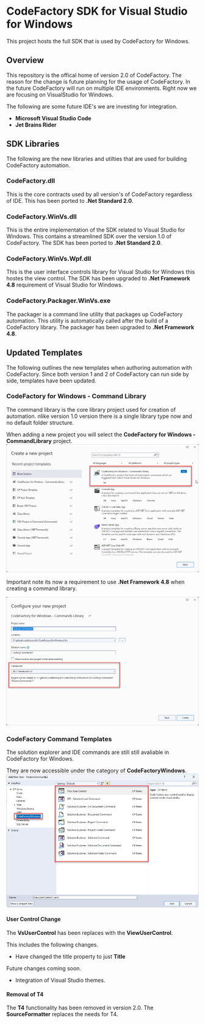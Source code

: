 # CodeFactory SDK for Visual Studio for Windows

This project hosts the full SDK that is used by CodeFactory for Windows. 

## Overview
This repository is the offical home of version 2.0 of CodeFactory. 
The reason for the change is future planning for the usage of CodeFactory. 
In the future CodeFactory will run on multiple IDE environments.
Right now we are focusing on VisualStudio for Windows.

The following are some future IDE's we are investing for integration.
- **Microsoft Visual Studio Code**
- **Jet Brains Rider**

## SDK Libraries
The following are the new libraries and utilties that are used for building CodeFactory automation.

### CodeFactory.dll
This is the core contracts used by all version's of CodeFactory regardless of IDE. This has been ported to **.Net Standard 2.0**.

### CodeFactory.WinVs.dll
This is the entire implementation of the SDK related to Visual Studio for Windows. This contains a streamlined SDK over the version 1.0 of CodeFactory. 
The SDK has been ported to **.Net Standard 2.0**.

### CodeFactory.WinVs.Wpf.dll
This is the user interface controls library for Visual Studio for Windows this hostes the view control.
The SDK has been upgraded to **.Net Framework 4.8** requirement of Visual Studio for Windows.

### CodeFactory.Packager.WinVs.exe
The packager is a command line utility that packages up CodeFactory automation. 
This utility is automatically called after the build of a CodeFactory library.
The packager has been upgraded to **.Net Framework 4.8**.

## Updated Templates
The following outlines the new templates when authoring automation with CodeFactory. 
Since both version 1 and 2 of CodeFactory can run side by side, templates have been updated.

### CodeFactory for Windows - Command Library
The command library is the core library project used for creation of automation. 
nlike version 1.0 version there is a single library type now and no default folder structure.

When adding a new project you will select the **CodeFactory for Windows - CommandLibrary** project.
![](./NewProject.png)

Important note its now a requirement to use **.Net Framework 4.8** when creating a command library.

![](./NewProjectFramework48.png)

### CodeFactory Command Templates
The solution explorer and IDE commands are still still avaliable in CodeFactory for Windows. 

They are now accessible under the category of **CodeFactoryWindows**.
![](./AddProjectItem.png)

#### User Control Change
The **VsUserControl** has been replaces with the **ViewUserControl**. 

This includes the following changes.
- Have changed the title property to just **Title**

Future changes coming soon.
 - Integration of Visual Studio themes.

#### Removal of T4
The **T4** functionality has been removed in version 2.0. The **SourceFormatter** replaces the needs for T4.
